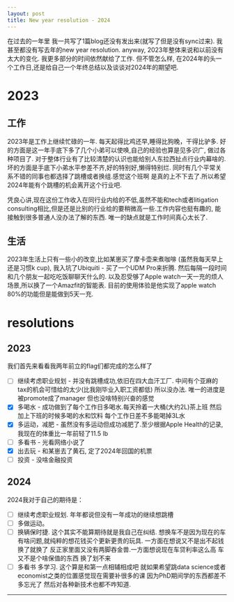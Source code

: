 ```yaml
---
layout: post
title: New year resolution - 2024
---
```

在过去的一年里 我一共写了1篇blog还没有发出来(就写了但是没有sync过来). 我甚至都没有写去年的new year resolution. anyway, 2023年整体来说和以前没有太大的变化. 我更多部分的时间依然献给了工作. 但不管怎么样, 在2024年的头一个工作日,还是给自己一个年终总结以及谈谈对2024年的期望吧.

# 2023
## 工作
2023年是工作上继续忙碌的一年. 每天起得比鸡还早,睡得比狗晚，干得比驴多. 好的方面是这一年手底下多了几个小弟可以使唤,自己的经验也算是见多识广, 做过各种项目了. 对于整体行业有了比较清楚的认识也能给别人东拉西扯点行业内幕啥的. 坏的方面是手底下小弟水平参差不齐,好的特别好,懒得特别烂. 同时有几个平常关系不错的同事也都选择了跳槽或者换组.感觉这个班啊 是真的上不下去了.所以希望2024年能有个跳槽的机会离开这个行业吧.

凭良心讲,现在这份工作收入在同行业内给的不低,虽然不能和tech或者litigation consulting相比,但是还是比别的行业给的要稍微高一些.工作内容也挺有趣的, 能接触到很多普通人没办法了解的东西. 唯一的缺点就是工作时间真心太长了.

## 生活
2023年生活上只有一些小的改变,比如某崽买了摩卡壶来煮咖啡 (虽然我每天早上还是习惯k cup), 我入坑了Ubiquiti - 买了一个UDM Pro来折腾. 然后每隔一段时间和几个朋友一起吃吃饭聊聊天什么的. 以及忍受够了Apple watch一天一充的烦人场景,所以换了一个Amazfit的智能表. 目前的使用体验是他实现了apple watch 80%的功能但是能做到5天一充. 

# resolutions
## 2023
我们首先来看看我两年前立的flag们都完成的怎么样了
- [ ] 继续考虑职业规划 - 并没有跳槽成功,依旧在四大血汗工厂. 中间有个亚麻的tax的机会可惜给的太少(比我刚毕业入职工资都低) 所以没办法. 唯一的进度是被promote成了manager 但也没啥特别兴奋的感觉 
- [X] 多喝水 - 成功做到了每个工作日多喝水.每天拎着一大桶(大约2L)茶上班 然后加上下班的时候多喝的水和饮料 每个工作日差不多能喝掉3L水
- [X] 多运动，减肥 - 虽然没有多运动但成功减肥了.至少根据Apple Health的记录,我现在的体重比一年前轻了11.5 lb
- [ ] 多看书 - 光看网络小说了
- [X] 出去玩 - 和某崽去了黄石, 定了2024年回国的机票
- [ ] 投资 - 没啥金融投资
## 2024
2024我对于自己的期待是：
- [ ] 继续考虑职业规划. 年年都说但没有一年成功的继续想跳槽
- [ ] 多做运动。 
- [ ] 换辆保时捷. 这个其实不能算期待就是我自己在纠结. 想换车不是因为现在的车有啥问题,就纯粹的想花钱买个更新更贵的玩具. 一方面在想说又不是出不起钱换了就换了 反正家里面又没有两脚吞金兽.一方面想说现在车贷利率这么高 车又不是个啥保值的东西 换了划不来
- [ ] 多看书 多学习. 这个算是和第一点相辅相成吧 就如果希望跳data science或者economist之类的位置感觉现在需要补很多的课 因为PhD期间学的东西都差不多忘光了 然后对各种新技术也都不咋知道.

---

